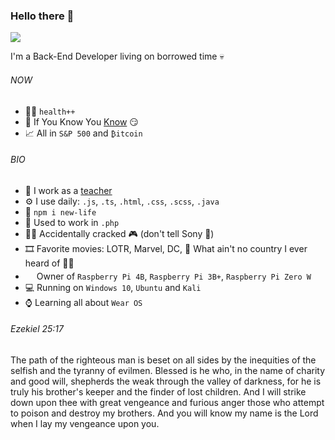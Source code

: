 ### Hello there 👋
![](https://c.tenor.com/DSG9ZID25nsAAAAC/hello-there-general-kenobi.gif)

I'm a Back-End Developer living on borrowed time 💀

###### NOW

- 🏋️‍♂️ `health++`
- 🍑 If You Know You [Know](https://www.youtube.com/watch?v=xvFZjo5PgG0) 😏
- 📈 All in `S&P 500` and `₿itcoin`

###### BIO

- 🏫 I work as a [teacher](https://spsmb.cz/)
- ⚙️ I use daily: `.js`, `.ts`, `.html`, `.css`, `.scss`, `.java`
- 💾 `npm i new-life`
- 🤡 Used to work in `.php`
- 👨‍💻 Accidentally cracked 🎮 (don't tell Sony 👀)
- 🎞️ Favorite movies: LOTR, Marvel, DC, 🦶 What ain't no country I ever heard of 💼🌟
- <img src="https://www.raspberrypi.org/app/uploads/2018/03/RPi-Logo-Reg-SCREEN.png" width="14" height="18"> Owner of `Raspberry Pi 4B`, `Raspberry Pi 3B+`, `Raspberry Pi Zero W`
- 💻 Running on `Windows 10`, `Ubuntu` and `Kali`
- ⌚ Learning all about `Wear OS`

###### Ezekiel 25:17
The path of the righteous man is beset on all sides by the inequities of the selfish and the tyranny of evilmen. Blessed is he who, in the name of charity and good will, shepherds the weak through the valley of darkness, for he is truly his brother's keeper and the finder of lost children. And I will strike down upon thee with great vengeance and furious anger those who attempt to poison and destroy my brothers. And you will know my name is the Lord when I lay my vengeance upon you.
